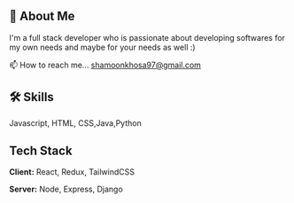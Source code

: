


## 🚀 About Me
I'm a full stack developer who is passionate about developing softwares for my own needs and maybe for your needs as well :)



📫 How to reach me...
shamoonkhosa97@gmail.com

## 🛠 Skills
Javascript, HTML, CSS,Java,Python


## Tech Stack

**Client:** React, Redux, TailwindCSS

**Server:** Node, Express, Django

